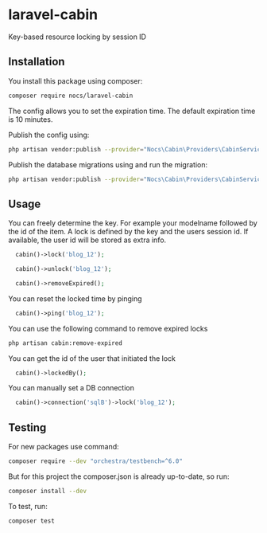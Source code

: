 # laravel-cabin
Key-based resource locking by session ID

## Installation
You install this package using composer:

```bash
composer require nocs/laravel-cabin
```

The config allows you to set the expiration time. The default expiration time is 10 minutes.

Publish the config using:

```bash
php artisan vendor:publish --provider="Nocs\Cabin\Providers\CabinServiceProvider" --tag="config"
```

Publish the database migrations using and run the migration:

```bash
php artisan vendor:publish --provider="Nocs\Cabin\Providers\CabinServiceProvider" --tag="migrations"
```

## Usage

You can freely determine the key. For example your modelname followed by the id of the item. A lock is defined by the key and the users session id. If available, the user id will be stored as extra info.

```php
  cabin()->lock('blog_12');
```

```php
  cabin()->unlock('blog_12');
```

```php
  cabin()->removeExpired();
```

You can reset the locked time by pinging

```php
  cabin()->ping('blog_12');
```

You can use the following command to remove expired locks

```bash
php artisan cabin:remove-expired
```

You can get the id of the user that initiated the lock

```php
  cabin()->lockedBy();
```

You can manually set a DB connection
```php
  cabin()->connection('sqlB')->lock('blog_12');
```

## Testing

For new packages use command:
```sh
composer require --dev "orchestra/testbench=^6.0"
```

But for this project the composer.json is already up-to-date, so run:
```sh
composer install --dev
```

To test, run:
```sh
composer test
```
